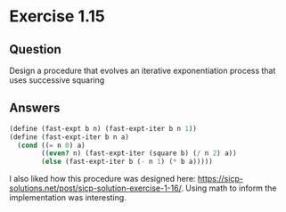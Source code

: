 # Exercise 1.15

## Question

Design a procedure that evolves an iterative exponentiation process that uses successive squaring

## Answers

```scheme
(define (fast-expt b n) (fast-expt-iter b n 1))
(define (fast-expt-iter b n a)
  (cond ((= n 0) a)
        ((even? n) (fast-expt-iter (square b) (/ n 2) a))
        (else (fast-expt-iter b (- n 1) (* b a)))))
```

I also liked how this procedure was designed here: <https://sicp-solutions.net/post/sicp-solution-exercise-1-16/>. Using math to inform the implementation was interesting.
